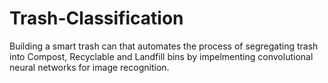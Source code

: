 # Trash-Classification
Building a smart trash can that automates the process of segregating trash into Compost, Recyclable and Landfill bins by impelmenting convolutional neural networks for image recognition.
